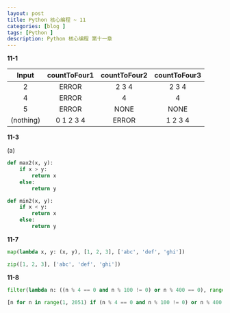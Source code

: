 ```yaml
---
layout: post
title: Python 核心编程 ~ 11
categories: [blog ]
tags: [Python ]
description: Python 核心编程 第十一章
---
```


**11-1**

|Input |countToFour1|countToFour2|countToFour3|
|:---:|:---:|:---:|:---:|
|2|ERROR|2 3 4|2 3 4|
|4|ERROR|4|4|
|5|ERROR|NONE|NONE|
|(nothing)|0 1 2 3 4|ERROR|1 2 3 4|

**11-3**

(a)

```python
def max2(x, y):
	if x > y:
		return x
	else:
		return y

def min2(x, y):
	if x < y:
		return x
	else:
		return y
```

**11-7**

```python
map(lambda x, y: (x, y), [1, 2, 3], ['abc', 'def', 'ghi'])

zip([1, 2, 3], ['abc', 'def', 'ghi'])
```

**11-8**

```python
filter(lambda n: ((n % 4 == 0 and n % 100 != 0) or n % 400 == 0), range(1, 2051))

[n for n in range(1, 2051) if (n % 4 == 0 and n % 100 != 0) or n % 400 == 0]
```

